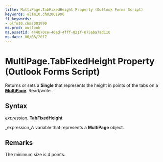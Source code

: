 ```yaml
---
title: MultiPage.TabFixedHeight Property (Outlook Forms Script)
keywords: olfm10.chm2001990
f1_keywords:
- olfm10.chm2001990
ms.prod: outlook
ms.assetid: 444070ce-46ad-4fff-021f-075aba7ad110
ms.date: 06/08/2017
---
```



# MultiPage.TabFixedHeight Property (Outlook Forms Script)

Returns or sets a **Single** that represents the height in points of the tabs on a **[MultiPage](multipage-object-outlook-forms-script.md)**. Read/write.


## Syntax

 _expression_. **TabFixedHeight**

 _expression_A variable that represents a **MultiPage** object.


## Remarks

The minimum size is 4 points.


